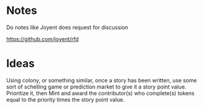 # Notes

Do notes like Joyent does request for discussion

https://github.com/joyent/rfd

# Ideas

Using colony, or something similar, once a story has been written, use some sort of schelling game or prediction market to give it a story point value. Prioritize it, then Mint and award the contributor(s) who complete(s) tokens equal to the priority times the story point value.


